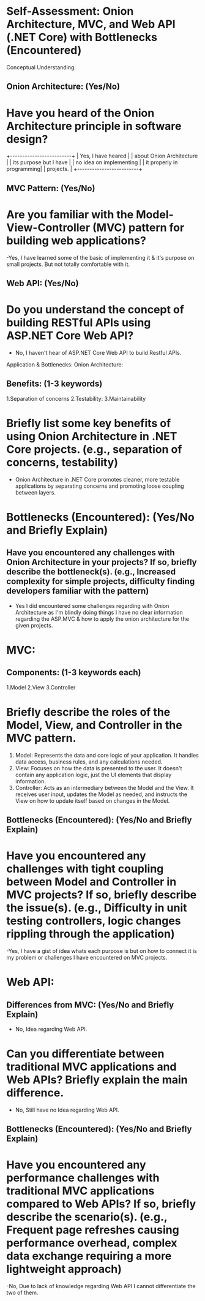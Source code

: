 # Self-Assessment: Onion Architecture, MVC, and Web API (.NET Core) with Bottlenecks (Encountered)
Conceptual Understanding:
 
## Onion Architecture: (Yes/No) 
 
# Have you heard of the Onion Architecture principle in software design?
 
+-------------------------+
| Yes, I have heared      |
| about Onion Architecture |
| its purpose but I have   |
| no idea on implementing  |
| it properly in programming|
| projects.                |
+-------------------------+

 
## MVC Pattern: (Yes/No) 
 
# Are you familiar with the Model-View-Controller (MVC) pattern for building web applications?
 
 -Yes, I have learned some of the basic of implementing it & it's purpose on small projects. But not totally comfortable with it.
 
## Web API: (Yes/No) 
 
# Do you understand the concept of building RESTful APIs using ASP.NET Core Web API?
 
- No, I haven't hear of ASP.NET Core Web API to build Restful APIs.
 

Application & Bottlenecks:
Onion Architecture:
 
 
## Benefits: (1-3 keywords)

1.Separation of concerns
2.Testability: 
3.Maintainability
 
# Briefly list some key benefits of using Onion Architecture in .NET Core projects. (e.g., separation of concerns, testability)

- Onion Architecture in .NET Core promotes cleaner, more testable applications by separating concerns and promoting loose coupling between layers.

# Bottlenecks (Encountered): (Yes/No and Briefly Explain)
 
## Have you encountered any challenges with Onion Architecture in your projects? If so, briefly describe the bottleneck(s). (e.g., Increased complexity for simple projects, difficulty finding developers familiar with the pattern)
 
- Yes I did encountered some challenges regarding with Onion Architecture as I'm blindly doing things I have no clear information regarding the ASP.MVC & how to apply the onion architecture for the given projects.

# MVC:
 
## Components: (1-3 keywords each)
 
1.Model
2.View
3.Controller

# Briefly describe the roles of the Model, View, and Controller in the MVC pattern.
 
1. Model: Represents the data and core logic of your application. It handles data access, business rules, and any calculations needed.
2. View: Focuses on how the data is presented to the user. It doesn't contain any application logic, just the UI elements that display information.
3. Controller: Acts as an intermediary between the Model and the View. It receives user input, updates the Model as needed, and instructs the View on how to update itself based on changes in the Model.
 
## Bottlenecks (Encountered): (Yes/No and Briefly Explain)
 
 
# Have you encountered any challenges with tight coupling between Model and Controller in MVC projects? If so, briefly describe the issue(s). (e.g., Difficulty in unit testing controllers, logic changes rippling through the application)
 
-Yes, I have a gist of idea whats each purpose is but on how to connect it is my problem or challenges I have encountered on MVC projects.


# Web API:
  
## Differences from MVC: (Yes/No and Briefly Explain)
 
- No, Idea regarding Web API.

# Can you differentiate between traditional MVC applications and Web APIs? Briefly explain the main difference.
 
- No, Still have no Idea regarding Web API.

## Bottlenecks (Encountered): (Yes/No and Briefly Explain)
 
# Have you encountered any performance challenges with traditional MVC applications compared to Web APIs? If so, briefly describe the scenario(s). (e.g., Frequent page refreshes causing performance overhead, complex data exchange requiring a more lightweight approach)

-No, Due to lack of knowledge regarding Web API I cannot differentiate the two of them.

